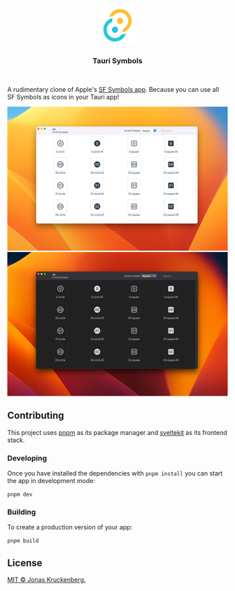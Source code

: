 <p align="center">
  <img src="./src-tauri/icons/128x128@2x.png" width="90">
</p>
<h3 align="center">Tauri Symbols</h3>
<br/>

A rudimentary clone of Apple's [SF Symbols app]. Because you can use all SF Symbols as icons in your Tauri app!

![Screenshot of the app, showing a grid of icons with their associated labels](./Screenshot-light.png#gh-light-mode-only)
![Screenshot of the app, showing a grid of icons with their associated labels](./Screenshot-dark.png#gh-dark-mode-only)

## Contributing

This project uses [pnpm] as its package manager and [sveltekit] as its frontend stack. 

### Developing

Once you have installed the dependencies with `pnpm install` you can start the app in development mode:

```shell
pnpm dev
```

### Building

To create a production version of your app:

```bash
pnpm build
```

## License

[MIT © Jonas Kruckenberg.](./LICENSE)

[SF Symbols app]: https://developer.apple.com/sf-symbols/
[pnpm]: https://pnpm.io
[sveltekit]: https://kit.svelte.dev/
